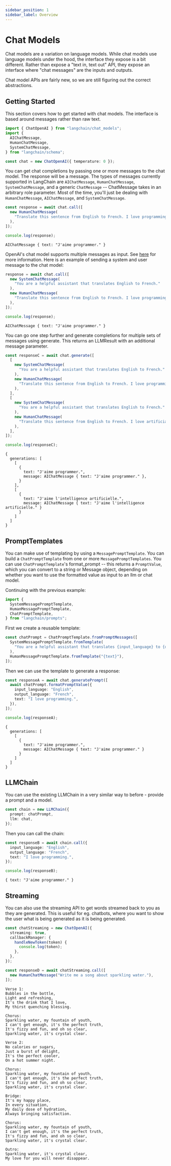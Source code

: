 ```yaml
---
sidebar_position: 1
sidebar_label: Overview
---
```


# Chat Models

Chat models are a variation on language models.
While chat models use language models under the hood, the interface they expose is a bit different.
Rather than expose a "text in, text out" API, they expose an interface where "chat messages" are the inputs and outputs.

Chat model APIs are fairly new, so we are still figuring out the correct abstractions.

## Getting Started

This section covers how to get started with chat models. The interface is based around messages rather than raw text.

```typescript
import { ChatOpenAI } from "langchain/chat_models";
import {
  AIChatMessage,
  HumanChatMessage,
  SystemChatMessage,
} from "langchain/schema";

const chat = new ChatOpenAI({ temperature: 0 });
```

You can get chat completions by passing one or more messages to the chat model. The response will be a message. The types of messages currently supported in LangChain are `AIChatMessage`, `HumanChatMessage`, `SystemChatMessage`, and a generic `ChatMessage` -- ChatMessage takes in an arbitrary role parameter. Most of the time, you'll just be dealing with `HumanChatMessage`, `AIChatMessage`, and `SystemChatMessage`.

```typescript
const response = await chat.call([
  new HumanChatMessage(
    "Translate this sentence from English to French. I love programming."
  ),
]);

console.log(response);
```

```
AIChatMessage { text: "J'aime programmer." }
```

OpenAI's chat model supports multiple messages as input. See [here](https://platform.openai.com/docs/guides/chat/chat-vs-completions) for more information. Here is an example of sending a system and user message to the chat model:

```typescript
response = await chat.call([
  new SystemChatMessage(
    "You are a helpful assistant that translates English to French."
  ),
  new HumanChatMessage(
    "Translate this sentence from English to French. I love programming."
  ),
]);

console.log(response);
```

```
AIChatMessage { text: "J'aime programmer." }
```

You can go one step further and generate completions for multiple sets of messages using generate. This returns an LLMResult with an additional message parameter.

```typescript
const responseC = await chat.generate([
  [
    new SystemChatMessage(
      "You are a helpful assistant that translates English to French."
    ),
    new HumanChatMessage(
      "Translate this sentence from English to French. I love programming."
    ),
  ],
  [
    new SystemChatMessage(
      "You are a helpful assistant that translates English to French."
    ),
    new HumanChatMessage(
      "Translate this sentence from English to French. I love artificial intelligence."
    ),
  ],
]);

console.log(responseC);
```

```
{
  generations: [
    [
      {
        text: "J'aime programmer.",
        message: AIChatMessage { text: "J'aime programmer." },
      }
    ],
    [
      {
        text: "J'aime l'intelligence artificielle.",
        message: AIChatMessage { text: "J'aime l'intelligence artificielle." }
      }
    ]
  ]
}
```

## PromptTemplates

You can make use of templating by using a `MessagePromptTemplate`. You can build a `ChatPromptTemplate` from one or more `MessagePromptTemplates`. You can use `ChatPromptTemplate`'s format_prompt -- this returns a `PromptValue`, which you can convert to a string or Message object, depending on whether you want to use the formatted value as input to an llm or chat model.

Continuing with the previous example:

```typescript
import {
  SystemMessagePromptTemplate,
  HumanMessagePromptTemplate,
  ChatPromptTemplate,
} from "langchain/prompts";
```

First we create a reusable template:

```typescript
const chatPrompt = ChatPromptTemplate.fromPromptMessages([
  SystemMessagePromptTemplate.fromTemplate(
    "You are a helpful assistant that translates {input_language} to {output_language}."
  ),
  HumanMessagePromptTemplate.fromTemplate("{text}"),
]);
```

Then we can use the template to generate a response:

```typescript
const responseA = await chat.generatePrompt([
  await chatPrompt.formatPromptValue({
    input_language: "English",
    output_language: "French",
    text: "I love programming.",
  }),
]);

console.log(responseA);
```

```
{
  generations: [
    [
      {
        text: "J'aime programmer.",
        message: AIChatMessage { text: "J'aime programmer." }
      }
    ]
  ]
}
```

## LLMChain

You can use the existing LLMChain in a very similar way to before - provide a prompt and a model.

```typescript
const chain = new LLMChain({
  prompt: chatPrompt,
  llm: chat,
});
```

Then you can call the chain:

```typescript
const responseB = await chain.call({
  input_language: "English",
  output_language: "French",
  text: "I love programming.",
});

console.log(responseB);
```

```
{ text: "J'aime programmer." }
```

## Streaming

You can also use the streaming API to get words streamed back to you as they are generated. This is useful for eg. chatbots, where you want to show the user what is being generated as it is being generated.

```typescript
const chatStreaming = new ChatOpenAI({
  streaming: true,
  callbackManager: {
    handleNewToken(token) {
      console.log(token);
    },
  },
});

const responseD = await chatStreaming.call([
  new HumanChatMessage("Write me a song about sparkling water."),
]);
```

```
Verse 1:
Bubbles in the bottle,
Light and refreshing,
It's the drink that I love,
My thirst quenching blessing.

Chorus:
Sparkling water, my fountain of youth,
I can't get enough, it's the perfect truth,
It's fizzy and fun, and oh so clear,
Sparkling water, it's crystal clear.

Verse 2:
No calories or sugars,
Just a burst of delight,
It's the perfect cooler,
On a hot summer night.

Chorus:
Sparkling water, my fountain of youth,
I can't get enough, it's the perfect truth,
It's fizzy and fun, and oh so clear,
Sparkling water, it's crystal clear.

Bridge:
It's my happy place,
In every situation,
My daily dose of hydration,
Always bringing satisfaction.

Chorus:
Sparkling water, my fountain of youth,
I can't get enough, it's the perfect truth,
It's fizzy and fun, and oh so clear,
Sparkling water, it's crystal clear.

Outro:
Sparkling water, it's crystal clear,
My love for you will never disappear.
```
